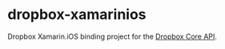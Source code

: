 dropbox-xamarinios
==================

Dropbox Xamarin.iOS binding project for the [Dropbox Core API](https://www.dropbox.com/developers/core).
